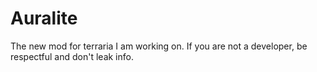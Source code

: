 # Auralite
The new mod for terraria I am working on. If you are not a developer, be respectful and don't leak info.
